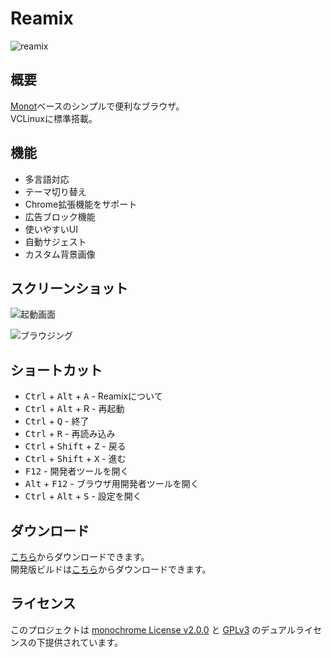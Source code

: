 # Reamix

![reamix](https://user-images.githubusercontent.com/39876629/161370659-bbe7ca7b-df8f-4e3e-bf39-8765b75395bf.jpg)

## 概要

[Monot](https://github.com/mncrp/monot)ベースのシンプルで便利なブラウザ。  
VCLinuxに標準搭載。

## 機能
- 多言語対応
- テーマ切り替え
- Chrome拡張機能をサポート
- 広告ブロック機能
- 使いやすいUI
- 自動サジェスト
- カスタム背景画像

## スクリーンショット

![起動画面](https://user-images.githubusercontent.com/39876629/161370714-5b56e181-48d3-46a3-8b7a-9bf07b880a73.png)

![ブラウジング](https://user-images.githubusercontent.com/39876629/161370735-018fa8e1-bd31-45bc-9466-6b91436ace88.png)

## ショートカット
- <kbd>Ctrl</kbd> + <kbd>Alt</kbd> + <kbd>A</kbd> - Reamixについて
- <kbd>Ctrl</kbd> + <kbd>Alt</kbd> + R</kbd> - 再起動
- <kbd>Ctrl</kbd> + <kbd>Q</kbd> - 終了
- <kbd>Ctrl</kbd> + <kbd>R</kbd> - 再読み込み
- <kbd>Ctrl</kbd> + <kbd>Shift</kbd> + <kbd>Z</kbd> - 戻る
- <kbd>Ctrl</kbd> + <kbd>Shift</kbd> + <kbd>X</kbd> - 進む
- <kbd>F12</kbd> - 開発者ツールを開く
- <kbd>Alt</kbd> + <kbd>F12</kbd> - ブラウザ用開発者ツールを開く
- <kbd>Ctrl</kbd> + <kbd>Alt</kbd> + <kbd>S</kbd> - 設定を開く

## ダウンロード

[こちら](https://vcborn.com/services/reamix/)からダウンロードできます。  
開発版ビルドは[こちら](https://nightly.link/vcborn/reamix/workflows/build-dev/dev)からダウンロードできます。

## ライセンス

このプロジェクトは [monochrome License v2.0.0](https://github.com/vcborn/reamix/blob/main/LICENCE.monochrome) と [GPLv3](https://github.com/vcborn/reamix/blob/main/LICENCE.GPL-3.0) のデュアルライセンスの下提供されています。